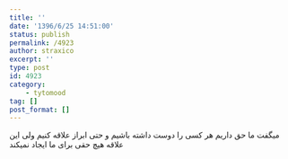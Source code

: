```yaml
---
title: ''
date: '1396/6/25 14:51:00'
status: publish
permalink: /4923
author: straxico
excerpt: ''
type: post
id: 4923
category:
    - tytomood
tag: []
post_format: []
---
```

میگفت ما حق داریم هر کسی را دوست داشته باشیم و حتی ابراز علاقه کنیم ولی این علاقه هیچ حقی برای ما ایجاد نمیکند